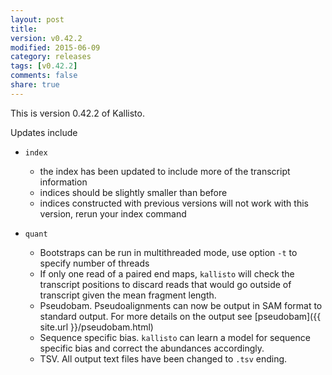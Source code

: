 ```yaml
---
layout: post
title: 
version: v0.42.2
modified: 2015-06-09
category: releases
tags: [v0.42.2]
comments: false
share: true
---
```


This is version 0.42.2 of Kallisto. 

Updates include

- `index`
    + the index has been updated to include more of the transcript information
    + indices should be slightly smaller than before
    + indices constructed with previous versions will not work with this version, rerun your index command

- `quant`
    + Bootstraps can be run in multithreaded mode, use option `-t` to specify number of threads
    + If only one read of a paired end maps, `kallisto` will check the transcript positions to discard reads that would go outside of transcript given the mean fragment length.
    + Pseudobam. Pseudoalignments can now be output in SAM format to standard output. For more details on the output see [pseudobam]({{ site.url }}/pseudobam.html)
    + Sequence specific bias. `kallisto` can learn a model for sequence specific bias and correct the abundances accordingly.
    + TSV. All output text files have been changed to `.tsv` ending.

    
